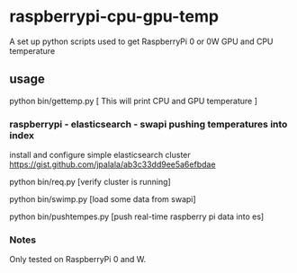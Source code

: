 # raspberrypi-cpu-gpu-temp
A set up python scripts used to get RaspberryPi 0 or 0W GPU and CPU temperature

## usage
python bin/gettemp.py [ This will print CPU and GPU temperature ]

### raspberrypi - elasticsearch - swapi **pushing temperatures into index**
install and configure simple elasticsearch cluster
https://gist.github.com/jpalala/ab3c33dd9ee5a6efbdae

python bin/req.py [verify cluster is running]

python bin/swimp.py [load some data from swapi]

python bin/pushtempes.py [push real-time raspberry pi data into es]

### Notes
Only tested on RaspberryPi 0 and W.
